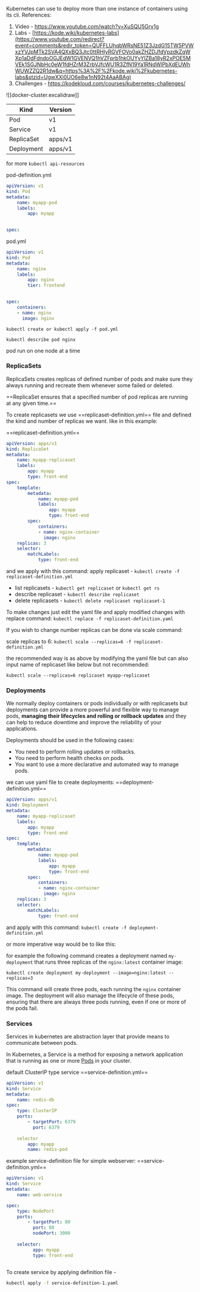 Kubernetes can use to deploy more than one instance of containers using its cli.
References: 
1. Video - https://www.youtube.com/watch?v=XuSQU5Grv1g
2. Labs - [https://kode.wiki/kubernetes-labs](https://www.youtube.com/redirect?event=comments&redir_token=QUFFLUhqbWRsNE51Z3JzdG15TW5PVWxzYVJpMTk2SVA4QXxBQ3Jtc0ttRHIyRGVFOVo0akZHZDJfdVpzdkZqWXp1aDdFdndoOGJEdW1GVENVQ1hVZFprb1hkOUYyYlZBa18yR2xPOE5MVEk1SGJNbHc0eW1fdHZrM3ZrbVJfcWU1R3ZfN19Ya1RNdWlPbXdEUWhWUWZZQ2R1dw&q=https%3A%2F%2Fkode.wiki%2Fkubernetes-labs&stzid=UgwXXi0UO6e8w1nN92t4AaABAg)
3. Challenges - https://kodekloud.com/courses/kubernetes-challenges/


![[docker-cluster.excalidraw]]



| Kind | Version |
| --- | --- |
| Pod | v1 |
| Service | v1 |
| ReplicaSet | apps/v1 |
| Deployment | apps/v1 | 
for more `kubectl api-resources`

pod-definition.yml
```yml
apiVersion: v1
kind: Pod
metadata: 
	name: myapp-pod
	labels:
		app: myapp
		

spec:
```

pod.yml
```yml
apiVersion: v1
kind: Pod
metadata: 
	name: nginx
	labels:
		app: nginx
		tier: frontend
		

spec:
	containers:
	- name: nginx
	  image: nginx
```

`kubectl create or kubectl apply -f pod.yml`

`kubectl describe pod nginx`

pod run on one node at a time

### ReplicaSets
ReplicaSets creates replicas of defined number of pods and make sure they always running and recreate them whenever some failed or deleted.

==ReplicaSet ensures that a specified number of pod replicas are running at any given time.==

To create replicasets we use ==replicaset-definition.yml== file and defined the kind and number of replicas we want.
like in this example:

==replicaset-definition.yml==
```yml
apiVersion: apps/v1
kind: ReplicaSet
metadata:
	name: myapp-replicaset
	labels:
		app: myapp
		type: front-end
spec:
	template:
		metadata:
			name: myapp-pod
			labels:
				app: myapp
				type: front-end
		spec:
			containers:
			- name: nginx-container
			  image: nginx
	replicas: 3
	selector:
		matchLabels:
			type: front-end
```

and we apply with this command:
apply replicaset - `kubectl create -f replicaset-definition.yml`

- list replicasets - `kubectl get replicaset` or `kubectl get rs`
- describe replicaset - `kubectl describe replicaset`
- delete replicasets - `kubectl delete replicaset replicaset-1`

To make changes just edit the yaml file and apply modified changes with replace command:
`kubectl replace -f replicaset-definition.yaml`

If you wish to change number replicas can be done via scale command:

scale replicas to 6:
`kubectl scale --replicas=6 -f replicaset-definition.yml`

the recommended way is as above by modifying the yaml file but can also input name of replicaset like below but not recommended:

`kubectl scale --replicas=6 replicaset myapp-replicaset`

### Deployments
We normally deploy containers or pods individually or with replicasets but deployments can provide a more powerful and flexible way to manage pods, __managing their lifecycles and rolling or rollback updates__ and they can help to reduce downtime and improve  the reliability of your applications.

Deployments should be used in the following cases:
- You need to perform rolling updates or rollbacks.
- You need to perform health checks on pods.
- You want to use a more declarative and automated way to manage pods.

we can use yaml file to create deployments:
==deployment-definition.yml==
```yml
apiVersion: apps/v1
kind: Deployment
metadata:
	name: myapp-replicaset
	labels:
		app: myapp
		type: front-end
spec:
	template:
		metadata:
			name: myapp-pod
			labels:
				app: myapp
				type: front-end
		spec:
			containers:
			- name: nginx-container
			  image: nginx
	replicas: 3
	selector:
		matchLabels:
			type: front-end
```

and apply with this command:
`kubectl create -f deployment-definition.yml`

or more imperative way would be to like this: 

for example the following command creates a deployment named `my-deployment` that runs three replicas of the `nginx:latest` container image: 

`kubectl create deployment my-deployment --image=nginx:latest --replicas=3`

This command will create three pods, each running the `nginx` container image. The deployment will also manage the lifecycle of these pods, ensuring that there are always three pods running, even if one or more of the pods fail.

### Services
Services in kubernetes are abstraction layer that provide means to communicate between pods.

In Kubernetes, a Service is a method for exposing a network application that is running as one or more [Pods](https://kubernetes.io/docs/concepts/workloads/pods/) in your cluster.

default ClusterIP type service
==service-definition.yml==
```yml
apiVersion: v1
kind: Service
metadata:
	name: redis-db
spec:
	type: ClusterIP
	ports:
		- targetPort: 6379
		  port: 6379
	
	selector
		app: myapp
		name: redis-pod
```

example service-definition file for simple webserver:
==service-definition.yml==

```yml
apiVersion: v1
kind: Service
metadata:
	name: web-service

spec:
	type: NodePort
	ports:
		- targetPort: 80
		  port: 80
		  nodePort: 3000
		  
	selector:
		  app: myapp
		  type: front-end
		  
```

To create service by applying definition file - 
```sh
kubectl apply -f service-definition-1.yaml
```

